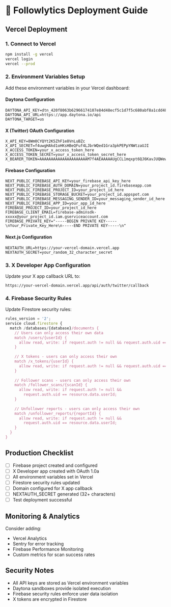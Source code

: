 # 🚀 Followlytics Deployment Guide

## Vercel Deployment

### 1. Connect to Vercel
```bash
npm install -g vercel
vercel login
vercel --prod
```

### 2. Environment Variables Setup

Add these environment variables in your Vercel dashboard:

#### Daytona Configuration
```
DAYTONA_API_KEY=dtn_420f8063b62966174107e84d48ecf5c1d7f5c680abf8a1cdd48348c020e5eaa9
DAYTONA_API_URL=https://app.daytona.io/api
DAYTONA_TARGET=us
```

#### X (Twitter) OAuth Configuration
```
X_API_KEY=8Wm0CYQYt2K5ZhF1e8VnLuBZc
X_API_SECRET=f4uwgHAkd1oHKsHBeQFuf4LJbrWQed1Gra3pkPEPpYNWtzaUJI
X_ACCESS_TOKEN=your_x_access_token_here
X_ACCESS_TOKEN_SECRET=your_x_access_token_secret_here
X_BEARER_TOKEN=AAAAAAAAAAAAAAAAAAAAAM7f4AEAAAAAUgCCL1mqxpt6QJ6KavJUQWew8P8%3DU29VkcKOjSF0s7UgGYajQQG3V1P9EJzRY8x6ZWI1u5LCC5H5nu
```

#### Firebase Configuration
```
NEXT_PUBLIC_FIREBASE_API_KEY=your_firebase_api_key_here
NEXT_PUBLIC_FIREBASE_AUTH_DOMAIN=your_project_id.firebaseapp.com
NEXT_PUBLIC_FIREBASE_PROJECT_ID=your_project_id_here
NEXT_PUBLIC_FIREBASE_STORAGE_BUCKET=your_project_id.appspot.com
NEXT_PUBLIC_FIREBASE_MESSAGING_SENDER_ID=your_messaging_sender_id_here
NEXT_PUBLIC_FIREBASE_APP_ID=your_app_id_here
FIREBASE_PROJECT_ID=your_project_id_here
FIREBASE_CLIENT_EMAIL=firebase-adminsdk-xxxxx@your_project_id.iam.gserviceaccount.com
FIREBASE_PRIVATE_KEY="-----BEGIN PRIVATE KEY-----\nYour_Private_Key_Here\n-----END PRIVATE KEY-----\n"
```

#### Next.js Configuration
```
NEXTAUTH_URL=https://your-vercel-domain.vercel.app
NEXTAUTH_SECRET=your_random_32_character_secret
```

### 3. X Developer App Configuration

Update your X app callback URL to:
```
https://your-vercel-domain.vercel.app/api/auth/twitter/callback
```

### 4. Firebase Security Rules

Update Firestore security rules:
```javascript
rules_version = '2';
service cloud.firestore {
  match /databases/{database}/documents {
    // Users can only access their own data
    match /users/{userId} {
      allow read, write: if request.auth != null && request.auth.uid == userId;
    }
    
    // X tokens - users can only access their own
    match /x_tokens/{userId} {
      allow read, write: if request.auth != null && request.auth.uid == userId;
    }
    
    // Follower scans - users can only access their own
    match /follower_scans/{scanId} {
      allow read, write: if request.auth != null && 
        request.auth.uid == resource.data.userId;
    }
    
    // Unfollower reports - users can only access their own
    match /unfollower_reports/{reportId} {
      allow read, write: if request.auth != null && 
        request.auth.uid == resource.data.userId;
    }
  }
}
```

## Production Checklist

- [ ] Firebase project created and configured
- [ ] X Developer app created with OAuth 1.0a
- [ ] All environment variables set in Vercel
- [ ] Firestore security rules updated
- [ ] Domain configured for X app callback
- [ ] NEXTAUTH_SECRET generated (32+ characters)
- [ ] Test deployment successful

## Monitoring & Analytics

Consider adding:
- Vercel Analytics
- Sentry for error tracking
- Firebase Performance Monitoring
- Custom metrics for scan success rates

## Security Notes

- All API keys are stored as Vercel environment variables
- Daytona sandboxes provide isolated execution
- Firebase security rules enforce user data isolation
- X tokens are encrypted in Firestore
